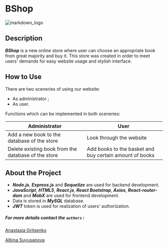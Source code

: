 # BShop

![markdown_logo](https://www.freevector.com/uploads/vector/preview/30227/BookClipartSet_02.jpg)

## Description

**_BShop_** is a new online store where user can choose an appropriate book from great majority and buy it. This store
was created in order to meet users' demands for easy website usage and stylish interface.

## How to Use

There are two sceneries of using our website:

- As administrator ;
- As user.

Functions which can be implemented in both sceneries:

Administrator | User
------------- | ----
Add a new book to the database of the store | Look through the website
Delete existing book from the database of the store | Add books to the basket and buy certain amount of books


## About the Project

- *__Node.js__*, *__Express.js__* and *__Sequelize__* are used for backend development.
- *__JavaScript__*, *__HTML5__*, *__React.js__*, *__React Bootstrap__*, *__Axios__*, *__React-router-dom__* and *__MobX__* are used for frontend development.
- Data is stored in *__MySQL__* database.
- *__JWT__* token is used for realization of users' authorization.

##### For more details contact the `authors` :

[Anastasia Gritsenko](https://instagram.com/gritsenko_anastasia?utm_medium=copy_link)

[Albina Suyusanova](https://instagram.com/_albina_3107?utm_medium=copy_link)


